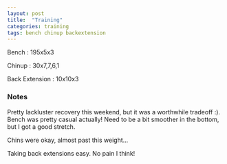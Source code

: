 ```yaml
---
layout: post
title:  "Training"
categories: training
tags: bench chinup backextension
---
```


Bench       :   195x5x3

Chinup      :   30x7,7,6,1

Back Extension : 10x10x3

### Notes

Pretty lackluster recovery this weekend, but it was a worthwhile tradeoff :).
Bench was pretty casual actually! Need to be a bit smoother in the bottom, but
I got a good stretch.

Chins were okay, almost past this weight...

Taking back extensions easy. No pain I think!
